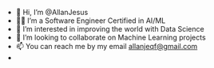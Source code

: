 - 👋 Hi, I’m @AllanJesus
- 🧑‍💻 I’m a Software Engineer Certified in AI/ML
- 👀 I’m interested in improving the world with Data Science
- 💞️ I’m looking to collaborate on Machine Learning projects
- 📫 You can reach me by my email allanjeqf@gmail.com
- 
<!---
AllanJesus/AllanJesus is a ✨ special ✨ repository because its `README.md` (this file) appears on your GitHub profile.
You can click the Preview link to take a look at your changes.
--->
